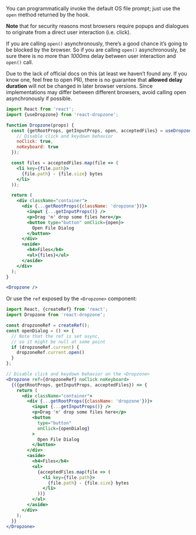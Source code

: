 You can programmatically invoke the default OS file prompt; just use the `open` method returned by the hook.

**Note** that for security reasons most browsers require popups and dialogues to originate from a direct user interaction (i.e. click).

If you are calling `open()` asynchronously, there’s a good chance it’s going to be blocked by the browser. So if you are calling `open()` asynchronously, be sure there is no more than *1000ms* delay between user interaction and `open()` call.

Due to the lack of official docs on this (at least we haven’t found any. If you know one, feel free to open PR), there is no guarantee that **allowed delay duration** will not be changed in later browser versions. Since implementations may differ between different browsers, avoid calling open asynchronously if possible.

```jsx harmony
import React from 'react';
import {useDropzone} from 'react-dropzone';

function Dropzone(props) {
  const {getRootProps, getInputProps, open, acceptedFiles} = useDropzone({
    // Disable click and keydown behavior
    noClick: true,
    noKeyboard: true
  });

  const files = acceptedFiles.map(file => (
    <li key={file.path}>
      {file.path} - {file.size} bytes
    </li>
  ));

  return (
    <div className="container">
      <div {...getRootProps({className: 'dropzone'})}>
        <input {...getInputProps()} />
        <p>Drag 'n' drop some files here</p>
        <button type="button" onClick={open}>
          Open File Dialog
        </button>
      </div>
      <aside>
        <h4>Files</h4>
        <ul>{files}</ul>
      </aside>
    </div>
  );
}

<Dropzone />
```

Or use the `ref` exposed by the `<Dropzone>` component:

```jsx harmony
import React, {createRef} from 'react';
import Dropzone from 'react-dropzone';

const dropzoneRef = createRef();
const openDialog = () => {
  // Note that the ref is set async,
  // so it might be null at some point
  if (dropzoneRef.current) {
    dropzoneRef.current.open()
  }
};

// Disable click and keydown behavior on the <Dropzone>
<Dropzone ref={dropzoneRef} noClick noKeyboard>
  {({getRootProps, getInputProps, acceptedFiles}) => {
    return (
      <div className="container">
        <div {...getRootProps({className: 'dropzone'})}>
          <input {...getInputProps()} />
          <p>Drag 'n' drop some files here</p>
          <button
            type="button"
            onClick={openDialog}
          >
            Open File Dialog
          </button>
        </div>
        <aside>
          <h4>Files</h4>
          <ul>
            {acceptedFiles.map(file => (
              <li key={file.path}>
                {file.path} - {file.size} bytes
              </li>
            ))}
          </ul>
        </aside>
      </div>
    );
  }}
</Dropzone>
```
